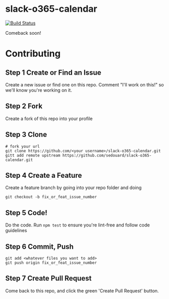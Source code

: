 # slack-o365-calendar
[![Build Status](https://travis-ci.org/sedouard/slack-o365-calendar.svg?branch=master)](https://travis-ci.org/sedouard/slack-o365-calendar)

Comeback soon!

# Contributing

## Step 1 Create or Find an Issue

Create a new issue or find one on this repo. Comment "I'll work on this!" so we'll know you're working on it.

## Step 2 Fork

Create a fork of this repo into your profile

## Step 3 Clone

```
# fork your url
git clone https://github.com/<your username>/slack-o365-calendar.git
gitt add remote upstream https://github.com/sedouard/slack-o365-calendar.git
```

## Step 4 Create a Feature

Create a feature branch by going into your repo folder and doing

`git checkout -b fix_or_feat_issue_number`

## Step 5 Code!

Do the code. Run `npm test` to ensure you're lint-free and follow code guidelines

## Step 6 Commit, Push

```
git add <whatever files you want to add>
git push origin fix_or_feat_issue_number
```

## Step 7 Create Pull Request

Come back to this repo, and click the green 'Create Pull Request' button.


